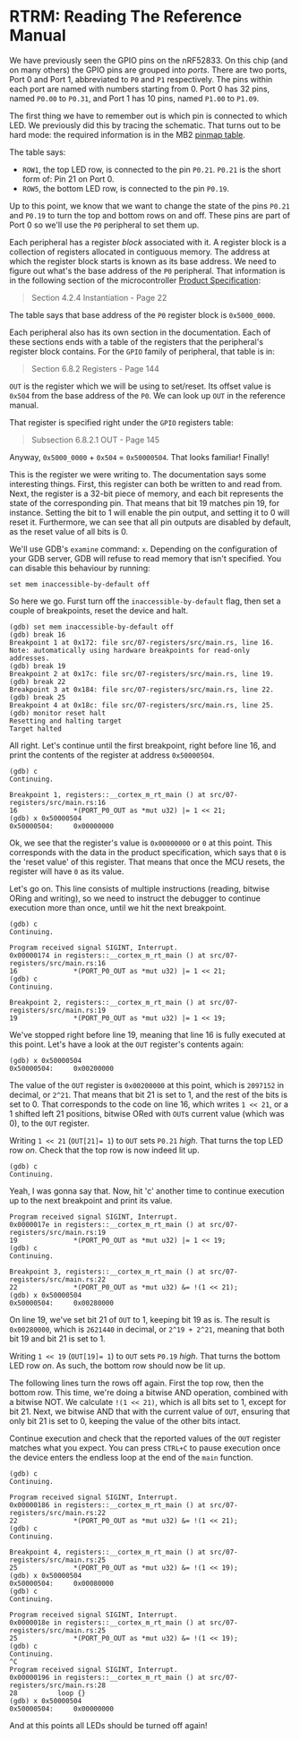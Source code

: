# RTRM: Reading The Reference Manual

We have previously seen the GPIO pins on the nRF52833. On this chip (and on many others) the GPIO
pins are grouped into *ports*. There are two ports, Port 0 and Port 1, abbreviated to `P0` and `P1`
respectively. The pins within each port are named with numbers starting from 0. Port 0 has 32 pins,
named `P0.00` to `P0.31`, and Port 1 has 10 pins, named `P1.00` to `P1.09`.

The first thing we have to remember out is which pin is connected to which LED.  We previously did
this by tracing the schematic. That turns out to be hard mode: the required information is in the
MB2 [pinmap table].

[pinmap table]: https://tech.microbit.org/hardware/schematic/#v2-pinmap

The table says:

- `ROW1`, the top LED row, is connected to the pin `P0.21`. `P0.21` is the short form of: Pin 21 on Port 0.
- `ROW5`, the bottom LED row, is connected to the pin `P0.19`.

Up to this point, we know that we want to change the state of the pins `P0.21` and `P0.19` to turn
the top and bottom rows on and off. These pins are part of Port 0 so we'll use the `P0` peripheral
to set them up.

Each peripheral has a register *block* associated with it. A register block is a collection of
registers allocated in contiguous memory. The address at which the register block starts is known as
its base address. We need to figure out what's the base address of the `P0` peripheral. That
information is in the following section of the microcontroller [Product Specification]:

[Product Specification]: https://docs.nordicsemi.com/bundle/nRF52833_PS_v1.6/resource/nRF52833_PS_v1.6.pdf

> Section 4.2.4 Instantiation - Page 22

The table says that base address of the `P0` register block is `0x5000_0000`.

Each peripheral also has its own section in the documentation. Each of these sections ends with a
table of the registers that the peripheral's register block contains. For the `GPIO` family of
peripheral, that table is in:

> Section 6.8.2 Registers - Page 144

`OUT` is the register which we will be using to set/reset. Its offset value is `0x504` from the base
address of the `P0`. We can look up `OUT` in the reference manual.

That register is specified right under the `GPIO` registers table:

> Subsection 6.8.2.1 OUT - Page 145

Anyway, `0x5000_0000` + `0x504` = `0x50000504`. That looks familiar! Finally! 

This is the register we were writing to. The documentation says some interesting things. First, this
register can both be written to and read from. Next, the register is a 32-bit piece of memory, and
each bit represents the state of the corresponding pin. That means that bit 19 matches pin 19, for
instance.  Setting the bit to 1 will enable the pin output, and setting it to 0 will reset
it. Furthermore, we can see that all pin outputs are disabled by default, as the reset value of all
bits is 0.

We'll use GDB's `examine` command: `x`. Depending on the configuration of your GDB server,
GDB will refuse to read memory that isn't specified. You can disable this behaviour by running:

```
set mem inaccessible-by-default off
```

So here we go. Furst turn off the `inaccessible-by-default` flag, then set a couple of breakpoints, reset the device and halt.

```
(gdb) set mem inaccessible-by-default off
(gdb) break 16
Breakpoint 1 at 0x172: file src/07-registers/src/main.rs, line 16.
Note: automatically using hardware breakpoints for read-only addresses.
(gdb) break 19
Breakpoint 2 at 0x17c: file src/07-registers/src/main.rs, line 19.
(gdb) break 22
Breakpoint 3 at 0x184: file src/07-registers/src/main.rs, line 22.
(gdb) break 25
Breakpoint 4 at 0x18c: file src/07-registers/src/main.rs, line 25.
(gdb) monitor reset halt
Resetting and halting target
Target halted
```

All right. Let's continue until the first breakpoint, right before line 16, and print the contents
of the register at address `0x50000504`.

```
(gdb) c
Continuing.

Breakpoint 1, registers::__cortex_m_rt_main () at src/07-registers/src/main.rs:16
16              *(PORT_P0_OUT as *mut u32) |= 1 << 21;
(gdb) x 0x50000504
0x50000504:     0x00000000
```

Ok, we see that the register's value is `0x00000000` or `0` at this point. This corresponds with the
data in the product specification, which says that `0` is the 'reset value' of this register. That
means that once the MCU resets, the register will have `0` as its value.

Let's go on. This line consists of multiple instructions (reading, bitwise ORing and writing), so we
need to instruct the debugger to continue execution more than once, until we hit the next
breakpoint.

```
(gdb) c
Continuing.

Program received signal SIGINT, Interrupt.
0x00000174 in registers::__cortex_m_rt_main () at src/07-registers/src/main.rs:16
16              *(PORT_P0_OUT as *mut u32) |= 1 << 21;
(gdb) c
Continuing.

Breakpoint 2, registers::__cortex_m_rt_main () at src/07-registers/src/main.rs:19
19              *(PORT_P0_OUT as *mut u32) |= 1 << 19;
```

We've stopped right before line 19, meaning that line 16 is fully executed at this point. Let's have
a look at the `OUT` register's contents again:

```
(gdb) x 0x50000504
0x50000504:     0x00200000
```

The value of the `OUT` register is `0x00200000` at this point, which is `2097152` in decimal, or
`2^21`. That means that bit 21 is set to 1, and the rest of the bits is set to 0. That corresponds
to the code on line 16, which writes `1 << 21`, or a 1 shifted left 21 positions, bitwise ORed with
`OUT`s current value (which was 0), to the `OUT` register.

Writing `1 << 21` (`OUT[21]= 1`) to `OUT` sets `P0.21` *high*. That turns the top LED row
*on*. Check that the top row is now indeed lit up.

```
(gdb) c
Continuing.
```

Yeah, I was gonna say that. Now, hit 'c' another time to continue execution up to the next
breakpoint and print its value.

```
Program received signal SIGINT, Interrupt.
0x0000017e in registers::__cortex_m_rt_main () at src/07-registers/src/main.rs:19
19              *(PORT_P0_OUT as *mut u32) |= 1 << 19;
(gdb) c
Continuing.

Breakpoint 3, registers::__cortex_m_rt_main () at src/07-registers/src/main.rs:22
22              *(PORT_P0_OUT as *mut u32) &= !(1 << 21);
(gdb) x 0x50000504
0x50000504:     0x00280000
```

On line 19, we've set bit 21 of `OUT` to 1, keeping bit 19 as is. The result is `0x00280000`, which
is `2621440` in decimal, or `2^19 + 2^21`, meaning that both bit 19 and bit 21 is set to 1.

Writing `1 << 19` (`OUT[19]= 1`) to `OUT` sets `P0.19` *high*. That turns the bottom LED row
*on*. As such, the bottom row should now be lit up.

The following lines turn the rows off again. First the top row, then the bottom row. This time,
we're doing a bitwise AND operation, combined with a bitwise NOT. We calculate `!(1 << 21)`, which
is all bits set to 1, except for bit 21. Next, we bitwise AND that with the current value of `OUT`,
ensuring that only bit 21 is set to 0, keeping the value of the other bits intact.

Continue execution and check that the reported values of the `OUT` register matches what you
expect. You can press `CTRL+C` to pause execution once the device enters the endless loop at the end
of the `main` function.

```
(gdb) c
Continuing.

Program received signal SIGINT, Interrupt.
0x00000186 in registers::__cortex_m_rt_main () at src/07-registers/src/main.rs:22
22              *(PORT_P0_OUT as *mut u32) &= !(1 << 21);
(gdb) c
Continuing.

Breakpoint 4, registers::__cortex_m_rt_main () at src/07-registers/src/main.rs:25
25              *(PORT_P0_OUT as *mut u32) &= !(1 << 19);
(gdb) x 0x50000504
0x50000504:     0x00080000
(gdb) c
Continuing.

Program received signal SIGINT, Interrupt.
0x0000018e in registers::__cortex_m_rt_main () at src/07-registers/src/main.rs:25
25              *(PORT_P0_OUT as *mut u32) &= !(1 << 19);
(gdb) c
Continuing.
^C
Program received signal SIGINT, Interrupt.
0x00000196 in registers::__cortex_m_rt_main () at src/07-registers/src/main.rs:28
28          loop {}
(gdb) x 0x50000504
0x50000504:     0x00000000
```

And at this points all LEDs should be turned off again!
